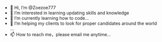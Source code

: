 - 👋 Hi, I’m @Zoezoe777
- 👀 I’m interested in learning updating skills and knowledge
- 🌱 I’m currently learning how to code...
- 💞️ I’m helping my clients to look for proper candidates around the world ...
- 📫 How to reach me，please email me anytime...

<!---
Zoezoe777/Zoezoe777 is a ✨ special ✨ repository because its `README.md` (this file) appears on your GitHub profile.
You can click the Preview link to take a look at your changes.
--->
